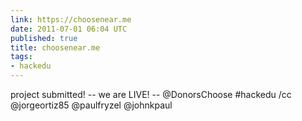 ```yaml
---
link: https://choosenear.me
date: 2011-07-01 06:04 UTC
published: true
title: choosenear.me
tags:
- hackedu
---
```


project submitted! -- we are LIVE!  -- @DonorsChoose #hackedu /cc @jorgeortiz85 @paulfryzel @johnkpaul
